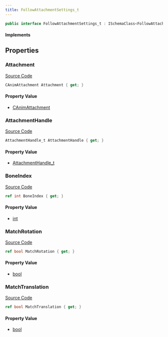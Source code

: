 ```yaml
---
title: FollowAttachmentSettings_t
---
```


```csharp
public interface FollowAttachmentSettings_t : ISchemaClass<FollowAttachmentSettings_t>, ISchemaField, ISchemaClass, INativeHandle
```

#### Implements

## Properties

### Attachment

[Source Code](https://github.com/swiftly-solution/swiftlys2/blob/beta/managed/src/SwiftlyS2.Generated/Schemas/Interfaces/FollowAttachmentSettings_t.cs#L16)

```csharp
CAnimAttachment Attachment { get; }
```

#### Property Value

- [CAnimAttachment](/docs/api/shared/schemadefinitions/canimattachment)

### AttachmentHandle

[Source Code](https://github.com/swiftly-solution/swiftlys2/blob/beta/managed/src/SwiftlyS2.Generated/Schemas/Interfaces/FollowAttachmentSettings_t.cs#L20)

```csharp
AttachmentHandle_t AttachmentHandle { get; }
```

#### Property Value

- [AttachmentHandle_t](/docs/api/shared/schemadefinitions/attachmenthandle_t)

### BoneIndex

[Source Code](https://github.com/swiftly-solution/swiftlys2/blob/beta/managed/src/SwiftlyS2.Generated/Schemas/Interfaces/FollowAttachmentSettings_t.cs#L18)

```csharp
ref int BoneIndex { get; }
```

#### Property Value

- [int](https://learn.microsoft.com/dotnet/api/system.int32)

### MatchRotation

[Source Code](https://github.com/swiftly-solution/swiftlys2/blob/beta/managed/src/SwiftlyS2.Generated/Schemas/Interfaces/FollowAttachmentSettings_t.cs#L24)

```csharp
ref bool MatchRotation { get; }
```

#### Property Value

- [bool](https://learn.microsoft.com/dotnet/api/system.boolean)

### MatchTranslation

[Source Code](https://github.com/swiftly-solution/swiftlys2/blob/beta/managed/src/SwiftlyS2.Generated/Schemas/Interfaces/FollowAttachmentSettings_t.cs#L22)

```csharp
ref bool MatchTranslation { get; }
```

#### Property Value

- [bool](https://learn.microsoft.com/dotnet/api/system.boolean)

